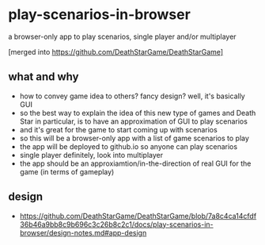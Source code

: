 # play-scenarios-in-browser
a browser-only app to play scenarios, single player and/or multiplayer

[merged into https://github.com/DeathStarGame/DeathStarGame]

## what and why

- how to convey game idea to others? fancy design? well, it's basically GUI
- so the best way to explain the idea of this new type of games and Death Star in particular, is to have an approximation of GUI to play scenarios
- and it's great for the game to start coming up with scenarios
- so this will be a browser-only app with a list of game scenarios to play
- the app will be deployed to github.io so anyone can play scenarios
- single player definitely, look into multiplayer
- the app should be an approxiamtion/in-the-direction of real GUI for the game (in terms of gameplay)

## design

- https://github.com/DeathStarGame/DeathStarGame/blob/7a8c4ca14cfdf36b46a9bb8c9b696c3c26b8c2c1/docs/play-scenarios-in-browser/design-notes.md#app-design